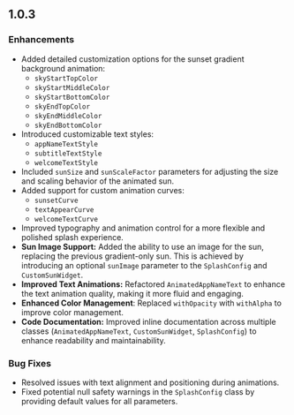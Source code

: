 ## 1.0.3

### Enhancements
- Added detailed customization options for the sunset gradient background animation:
  - `skyStartTopColor`
  - `skyStartMiddleColor`
  - `skyStartBottomColor`
  - `skyEndTopColor`
  - `skyEndMiddleColor`
  - `skyEndBottomColor`
- Introduced customizable text styles:
  - `appNameTextStyle`
  - `subtitleTextStyle`
  - `welcomeTextStyle`
- Included `sunSize` and `sunScaleFactor` parameters for adjusting the size and scaling behavior of the animated sun.
- Added support for custom animation curves:
  - `sunsetCurve`
  - `textAppearCurve`
  - `welcomeTextCurve`
- Improved typography and animation control for a more flexible and polished splash experience.
- **Sun Image Support:** Added the ability to use an image for the sun, replacing the previous gradient-only sun. This is achieved by introducing an optional `sunImage` parameter to the `SplashConfig` and `CustomSunWidget`.
- **Improved Text Animations:** Refactored `AnimatedAppNameText` to enhance the text animation quality, making it more fluid and engaging.
- **Enhanced Color Management**: Replaced `withOpacity` with `withAlpha` to improve color management.
- **Code Documentation:** Improved inline documentation across multiple classes (`AnimatedAppNameText`, `CustomSunWidget`, `SplashConfig`) to enhance readability and maintainability.

### Bug Fixes
- Resolved issues with text alignment and positioning during animations.
- Fixed potential null safety warnings in the `SplashConfig` class by providing default values for all parameters.
